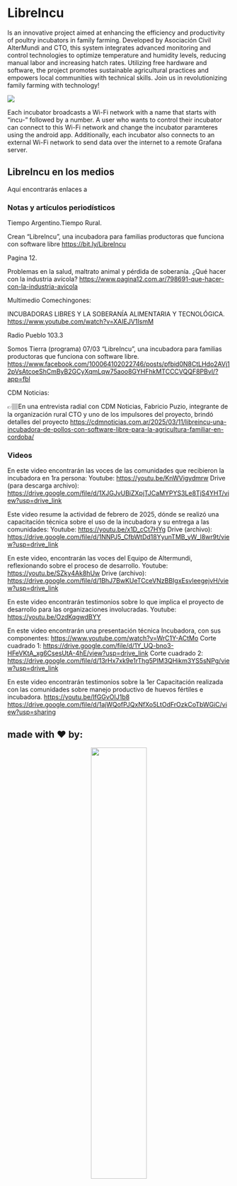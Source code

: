 # LibreIncu 

Is an innovative project aimed at enhancing the efficiency and productivity of poultry incubators in family farming. Developed by Asociación Civil AlterMundi and CTO, this system integrates advanced monitoring and control technologies to optimize temperature and humidity levels, reducing manual labor and increasing hatch rates. Utilizing free hardware and software, the project promotes sustainable agricultural practices and empowers local communities with technical skills. Join us in revolutionizing family farming with technology!


[![](https://img.plantuml.biz/plantuml/svg/ZLF1JW8n4BttAoPSXCCUG43mO20a6WvUnCIB2HdQMMtijfks2_ht3Wj85z2OR3RPwNipxxtEJa947wl2YF2XROaU2r2KOsNYCtt6gT5ljY0RGVABl13MAOBMtCfgXSfvXF5mq08CS2nnvHmskXcVmBWY1CheFBGacOhdmiomWbVRdbhbdLOmBSjEJGi5oopVdQNkAUSHlNJXRrBl8Fp9LMm3DZhNDSJNtq8QLoa-fS95WWNvDNdk-E0nHulxRdLLY2kOEMj9HkriW1N53P5DV0L0gvBPGJIYWIoxI-t0BRpex5wtDQEo_cZCpt3G4OsWJaYz9gbxFUWF6TNPYak5168b2YF2MkF1wxcQtS5FJqzggSWiYNTZPKZgGlFbkqkI_ijaNOjZ88akfJqdQRuWkaF0QJQrxRhCC-RR3RGKHHh4PGJFszzqxlm6lKeNRpVvE71lufTE4zRA_ySt)](https://editor.plantuml.com/uml/ZLF1JW8n4BttAoPSXCCUG43mO20a6WvUnCIB2HdQMMtijfks2_ht3Wj85z2OR3RPwNipxxtEJa947wl2YF2XROaU2r2KOsNYCtt6gT5ljY0RGVABl13MAOBMtCfgXSfvXF5mq08CS2nnvHmskXcVmBWY1CheFBGacOhdmiomWbVRdbhbdLOmBSjEJGi5oopVdQNkAUSHlNJXRrBl8Fp9LMm3DZhNDSJNtq8QLoa-fS95WWNvDNdk-E0nHulxRdLLY2kOEMj9HkriW1N53P5DV0L0gvBPGJIYWIoxI-t0BRpex5wtDQEo_cZCpt3G4OsWJaYz9gbxFUWF6TNPYak5168b2YF2MkF1wxcQtS5FJqzggSWiYNTZPKZgGlFbkqkI_ijaNOjZ88akfJqdQRuWkaF0QJQrxRhCC-RR3RGKHHh4PGJFszzqxlm6lKeNRpVvE71lufTE4zRA_ySt)

Each incubator broadcasts a Wi-Fi network with a name that starts with “incu-” followed by a number. A user who wants to control their incubator can connect to this Wi-Fi network and change the incubator paramteres using the android app. Additionally, each incubator also connects to an external Wi-Fi network to send data over the internet to a remote Grafana server.

## LibreIncu en los medios
Aquí encontrarás enlaces a 

### Notas y artículos periodísticos 
Tiempo Argentino.Tiempo Rural.

Crean “LibreIncu”, una incubadora para familias productoras que funciona con software libre
https://bit.ly/LibreIncu

Pagina 12.

Problemas en la salud, maltrato animal y pérdida de soberanía. ¿Qué hacer con la industria avícola?
https://www.pagina12.com.ar/798691-que-hacer-con-la-industria-avicola

Multimedio Comechingones: 

INCUBADORAS LIBRES Y LA SOBERANÍA ALIMENTARIA Y TECNOLÓGICA.
https://www.youtube.com/watch?v=XAIEJV1IsmM

Radio Pueblo 103.3

Somos Tierra (programa) 07/03
“LibreIncu”, una incubadora para familias productoras que funciona con software libre.
https://www.facebook.com/100064102022746/posts/pfbid0N8CtLHdo2AVj12pVsAtcoeShCmByB2GCyXqmLqw75aoo8GYHFhkMTCCCVQQF8PBvl/?app=fbl

CDM Noticias: 

👉🏽En una entrevista radial con CDM Noticias, Fabricio Puzio, integrante de la organización rural CTO y uno de los impulsores del proyecto, brindó detalles del proyecto
https://cdmnoticias.com.ar/2025/03/11/libreincu-una-incubadora-de-pollos-con-software-libre-para-la-agricultura-familiar-en-cordoba/

### Videos

En este video encontrarán las voces de las comunidades que recibieron la incubadora en 1ra persona:
Youtube: https://youtu.be/KnWVigydmrw
Drive (para descarga archivo):
https://drive.google.com/file/d/1XJGJvUBiZXpjTJCaMYPYS3Le8TjS4YHT/view?usp=drive_link

Este video resume la actividad de febrero de 2025, dónde se realizó una capacitación técnica sobre el uso de la incubadora y su entrega a las comunidades:
Youtube: https://youtu.be/x1D_cCt7HYg
Drive (archivo):
https://drive.google.com/file/d/1NNPJ5_CfbWtDd18YyunTMB_yW_l8wr9t/view?usp=drive_link

En este video, encontrarán las voces del Equipo de Altermundi, reflexionando sobre el proceso de desarrollo.
Youtube: https://youtu.be/SZky4Ak8hUw
Drive (archivo):
https://drive.google.com/file/d/1BhJ7BwKUeTCceVNzBBIgxEsvleegejvH/view?usp=drive_link

En este video encontrarán testimonios sobre lo que implica el proyecto de desarrollo para las organizaciones involucradas.
Youtube: https://youtu.be/OzdKqgwdBYY

En este video encontrarán una presentación técnica Incubadora, con sus componentes:
https://www.youtube.com/watch?v=WrC1Y-ACtMo
Corte cuadrado 1:
https://drive.google.com/file/d/1Y_UQ-bno3-HFeVKtA_xg6CsesUtA-4hE/view?usp=drive_link
Corte cuadrado 2:
https://drive.google.com/file/d/13rHx7xk9e1rThg5PIM3QHikm3YS5sNPg/view?usp=drive_link

En este video encontrarán testimonios sobre la 1er Capacitación realizada con las comunidades sobre manejo productivo de huevos fértiles e incubadora.
https://youtu.be/IfGGvOIJ1b8
https://drive.google.com/file/d/1ajWQofPJQxNfXo5LtOdFrOzkCoTbWGiC/view?usp=sharing

## made with :heart: by:

<p align="center" width="100%">
    <img width="50%" src="https://user-images.githubusercontent.com/104506596/212185278-8443b89f-9731-4246-a4bd-83f83823351f.png">
</p>



